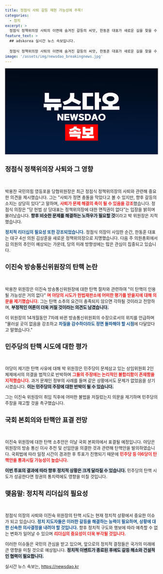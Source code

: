 ```yaml
---
title: 정점식 사퇴 갈등 재현 가능성에 주목!
categories:
  - 정치
excerpt: >
  정점식 정책위의장 사퇴의 이면에 숨겨진 갈등의 씨앗, 한동훈 대표가 새로운 길을 찾을 수 있을까? 이진숙 위원장 탄핵안의 운명은 어떻게 될지, 여론의 향방이 주목된다. click to find out more!
feature_text: >
  ## adskorea 실시간 뉴스 속보입니다.

  정점식 정책위의장 사퇴의 이면에 숨겨진 갈등의 씨앗, 한동훈 대표가 새로운 길을 찾을 수 있을까? 이진숙 위원장 탄핵안의 운명은 어떻게 될지, 여론의 향방이 주목된다. click to find out more!
image: '/assets/img/newsdao_breakingnews.jpg'
---
```


<p><img src="/assets/img/newsdao_breakingnews.jpg" alt="adskorea 속보" /></p>

<h2 data-ke-size="size26">정점식 정책위의장 사퇴와 그 영향</h2>

<p data-ke-size="size16">&nbsp;</p>

<p>박용찬 국민의힘 영등포을 당협위원장은 최근 정점식 정책위의장의 사퇴와 관련해 중요한 의견을 제시했습니다. 그는 "사퇴가 정면 충돌을 막았다고 볼 수 있지만, 향후 갈등의 소지는 상당히 있다"고 말하며, <b><span style="color: #ee2323;">사퇴가 문제 해결의 축이 될 수 있음을 강조</span></b>했습니다. 정점식 의장은 "당 헌법 상 당대표는 정책위의장에 대한 면직권이 없다"는 입장을 밝히며 물러났습니다. <b><span style="background-color: #21538527;">향후 비슷한 문제를 해결하는 노하우가 필요할 것</span></b>이라고 박 위원장은 지적했습니다.</p>

<p><b><span style="color: #1a5490;">정치적 리더십의 필요성 또한 강조되었습니다.</span></b> 정점식 의장이 사임한 순간, 한동훈 대표는 대구 4선 의원 김상훈을 새로운 정책위의장으로 지명했습니다. 다음 주 의원총회에서 김 의원의 추인이 예상되는 가운데, 당의 미래 방향성에는 많은 관심이 집중되고 있습니다.</p>

<h2 data-ke-size="size26">이진숙 방송통신위원장의 탄핵 논란</h2>

<p data-ke-size="size16">&nbsp;</p>

<p>박용찬 위원장은 이진숙 방송통신위원장에 대한 탄핵 절차와 관련하여 "이 탄핵이 인용될 가능성은 거의 없다" <b><span style="color: #ee2323;">며 야당의 시도가 헌법재판소에 어떠한 평가를 받을지에 대해 의문을 제기했습니다.</span></b> 그는 탄핵 소추의 요건이 충족되지 않으면 각하될 것이라고 전망하며, <b><span style="background-color: #21538527;">부정적인 여론이 더욱 커질 것이라는 의견도 남겼습니다.</span></b></p>

<p>이 위원장의 14개월동안 7차례 바뀐 방송통신위원회의 수장으로서의 위치를 언급하며 "물러설 곳이 없음을 강조하고 <b><span style="color: #1a5490;">차질을 감수하더라도 정면 돌파해야 할 시점</span></b>에 다달았다고 말했습니다." </p>

<h2 data-ke-size="size26">민주당의 탄핵 시도에 대한 평가</h2>

<p data-ke-size="size16">&nbsp;</p>

<p>야당이 제기한 탄핵 사유에 대해 박 위원장은 민주당이 문제삼고 있는 상임위원회 2인 체제에서의 의결을 법적으로 반박하며 <b><span style="color: #ee2323;">그들의 주장에는 논리적인 불합리함이 존재함을 지적했습니다.</span></b> 과거 문재인 정부의 사례를 들며 같은 상황에서도 문제가 없었음을 상기시켰습니다. <b><span style="background-color: #21538527;">이는 민주당의 주장에 대한 반박이 될 수 있습니다.</span></b></p>

<p>그는 이진숙 위원장이 취임 직후에 어떠한 불법을 저질렀는지 의문을 제기하며 민주당의 주장을 재고할 것을 촉구했습니다.</p>

<h2 data-ke-size="size26">국회 본회의와 탄핵안 표결 전망</h2>

<p data-ke-size="size16">&nbsp;</p>

<p>이진숙 위원장에 대한 탄핵 소추안은 이날 국회 본회의에서 표결될 예정입니다. 야당은 위원장의 방송 통신 이사 추천 및 선임안을 의결한 것과 관련해 탄핵안을 발의하였습니다. 국회법에 따라 일정 시간이 경과한 후 투표가 진행되기 때문에 <b><span style="color: #ee2323;">민주당 등 야6당이 탄핵안을 통과시킬 가능성이 높습니다.</span></b> </p>

<p><b><span style="background-color: #21538527;">이번 투표의 결과에 따라 향후 정치적 상황은 크게 달라질 수 있습니다.</span></b> 민주당의 탄핵 시도가 성공한다면 정권의 통치력에도 영향을 미칠 것입니다. </p>

<h2 data-ke-size="size26">맺음말: 정치적 리더십의 필요성</h2>

<p data-ke-size="size16">&nbsp;</p>

<p>정점식 의장의 사퇴와 이진숙 위원장의 탄핵 시도는 현재 정치적 상황에서 중요한 이슈가 되고 있습니다. <b><span style="color: #1a5490;">정치 지도자들은 이러한 갈등을 해결하는 능력이 필요하며, 상황에 대한 신속한 의사결정을 내려야 할 것입니다.</span></b> 향후 정치적 구도와 행보에 따라 예측할 수 없는 변화가 일어날 수 있으며 <b><span style="color: #ee2323;">리더십의 중요성이 더욱 부각될 것입니다.</span></b></p>

<p>이러한 이슈들은 국민의 관심을 받고 있으며, 앞으로의 정치적 결정들은 국가의 미래에 큰 영향을 미칠 것으로 예상됩니다. <b><span style="background-color: #21538527;">정치적 이벤트가 종료된 후에도 갈등 해소와 건설적인 협력이 필요합니다.</span></b></p>
실시간 뉴스 속보는, <a href="https://newsdao.kr" rel="dofollow">https://newsdao.kr</a>


